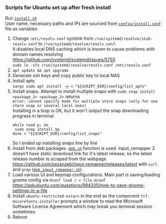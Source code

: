 ### Scripts for Ubuntu set up after fresh install

Run [`install.sh`](install.sh)<br>
User name, necessary paths and IPs are sourced from [`config/install.conf`](config/install.conf) file as variables

1. Change `/etc/resolv.conf` symlink from `/run/systemd/resolve/stub-resolv.conf` to `/run/systemd/resolve/resolv.conf`.<br>
It disables local DNS caching which is known to cause problems with domain names resolving https://github.com/systemd/systemd/issues/5755 <br>
```sudo ln -sfn /run/systemd/resolve/resolv.conf /etc/resolv.conf```
2. `apt update && apt upgrade`
3. Generate ssh keys and copy public key to local NAS
4. Install apts<br>
`xargs sudo apt install -y < "${SCRIPT_DIR}/config/list_apts"`
5. Install snaps. Attempt to install multiple snaps with `sudo snap install <package_1> <package_2>` returns<br>
`error: cannot specify mode for multiple store snaps (only for one store snap or several local ones)`<br>
Installing in a loop is OK, but it won't output the snap downloading progress in terminal<br>
    ```
    while read p; do
     sudo snap install $p
    done < "${SCRIPT_DIR}/config/list_snaps"
    ```
   So I ended up installing snaps line by line
6. Install from deb packages. [`deb.sh`](deb.sh) function is used. Input_remapper 2 doesn't have static download link for 
it's latest release, so the latest release number is scraped from the webpage 
https://github.com/sezanzeb/input-remapper/releases/latest with `curl` and `grep` ([`deb_input_remapper.sh`](deb_input_remapper.sh)).
7. Load various UI and keymap configurations. Main part is saving/loading gnome config via `dconf load / < file.dconf`<br>
https://askubuntu.com/questions/984205/how-to-save-gnome-settings-in-a-file
8. Install `ubuntu-restricted-extars` in the end as the component `ttf-mscorefonts-installer` prompts a window to read 
the Microsoft Software License Agreement which may break you terminal session sometimes
9. Reboot